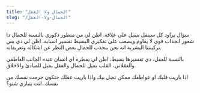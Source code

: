 ```yaml
---
title: "الجمال ولا العقل"
slug: "/الجمال-ولا-العقل"
---
```


سؤال براود كل سينقل مقبل على علاقة. اظن لي من منظور ذكوري بالنسبة للجمال دا شعور انجذاب قوي لا يقاوم ويصعب على تفكيري البسيط تفسير اسبابه. اظن لي دي بس تركيبتنا البشرية انه نحن بنجذب للجمال بغض النظر عن اشكاله وتعريفاته.

بالنسبة للعقل، دي تفسيرها بسيط، اظن لي بفطرة اي انسان عنده الجانب العاطفي والعقلاني، القلب بميل للجمال والعقل بميل للمبادئ والاخلاق.

اذا باريت قلبك او عواطفك ممكن تضل بيك واذا باريت عقلك حتكون حرمت نفسك من نفسك. انت يتباري شنو؟  
